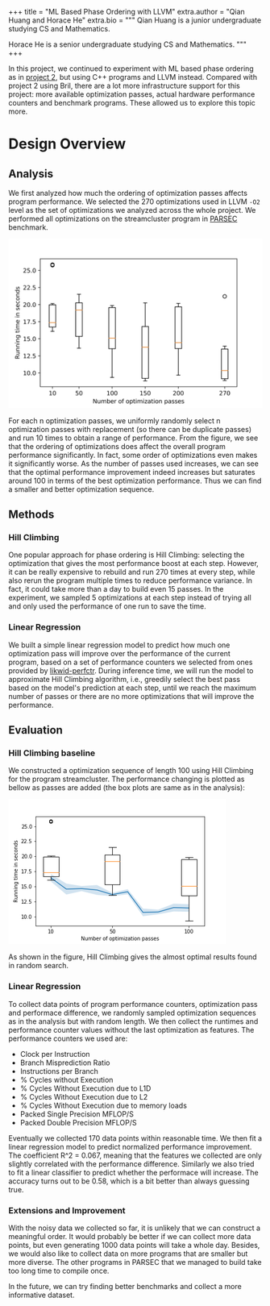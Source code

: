 +++
title = "ML Based Phase Ordering with LLVM"
extra.author = "Qian Huang and Horace He"
extra.bio = """
Qian Huang is a junior undergraduate studying CS and Mathematics.

Horace He is a senior undergraduate studying CS and Mathematics.
"""
+++

In this project, we continued to experiment with ML based phase ordering as in [project 2](../2019-11-19-Bril-phase-selection-and-ordering/index.md), but using C++ programs and LLVM instead. Compared with project 2 using Bril, there are a lot more infrastructure support for this project: more available optimization passes, actual hardware performance counters and benchmark programs. These allowed us to explore this topic more.

# Design Overview

## Analysis

We first analyzed how much the ordering of optimization passes affects program performance. We selected the 270 optimizations used in LLVM `-O2` level as the set of optimizations we analyzed across the whole project. We performed all optimizations on the streamcluster program in [PARSEC](https://parsec.cs.princeton.edu/) benchmark.

![Performances using randomly selected passes](./w.png)

For each n optimization passes, we uniformly randomly select n optimization passes with replacement (so there can be duplicate passes) and run 10 times to obtain a range of performance. From the figure, we see that the ordering of optimizations does affect the overall program performance significantly. In fact, some order of optimizations even makes it significantly worse. As the number of passes used increases, we can see that the optimal performance improvement indeed increases but saturates around 100 in terms of the best optimization performance. Thus we can find a smaller and better optimization sequence.

## Methods

### Hill Climbing

One popular approach for phase ordering is Hill Climbing: selecting the optimization that gives the most performance boost at each step. However, it can be really expensive to rebuild and run 270 times at every step, while also rerun the program multiple times to reduce performance variance. In fact, it could take more than a day to build even 15 passes. In the experiment, we sampled 5 optimizations at each step instead of trying all and only used the performance of one run to save the time.

### Linear Regression

We built a simple linear regression model to predict how much one optimization pass will improve over the performance of the current program, based on a set of performance counters we selected from ones provided by [likwid-perfctr](https://github.com/RRZE-HPC/likwid). During inference time, we will run the model to approximate Hill Climbing algorithm, i.e., greedily select the best pass based on the model's prediction at each step, until we reach the maximum number of passes  or there are no more optimizations that will improve the performance.

## Evaluation

### Hill Climbing baseline

We constructed a optimization sequence of length 100 using Hill Climbing for the program streamcluster. The performance changing is plotted as bellow as passes are added (the box plots are same as in the analysis):

![Hill Climbing order](./wh.png)

As shown in the figure, Hill Climbing gives the almost optimal results found in random search.

### Linear Regression

To collect data points of program performance counters, optimization pass and performace difference, we randomly sampled optimization sequences as in the analysis but with random length. We then collect the runtimes and performance counter values without the last optimization as features. The performance counters we used are:

- Clock per Instruction
- Branch Misprediction Ratio
- Instructions per Branch
- % Cycles without Execution
- % Cycles Without Execution due to L1D
- % Cycles Without Execution due to L2
- % Cycles Without Execution due to memory loads
- Packed Single Precision MFLOP/S
- Packed Double Precision MFLOP/S

Eventually we collected 170 data points within reasonable time. We then fit a linear regression model to predict normalized performance improvement. The coefficient R^2 = 0.067, meaning that the features we collected are only slightly correlated with the performance difference. Similarly we also tried to fit a linear classifier to predict whether the performace will increase. The accuracy turns out to be 0.58, which is a bit better than always guessing true.

### Extensions and Improvement

With the noisy data we collected so far, it is unlikely that we can construct a meaningful order. It would probably be better if we can collect more data points, but even generating 1000 data points will take a whole day. Besides, we would also like to collect data on more programs that are smaller but more diverse. The other programs in PARSEC that we managed to build take too long time to compile once. 

In the future, we can try finding better benchmarks and collect a more informative dataset.
